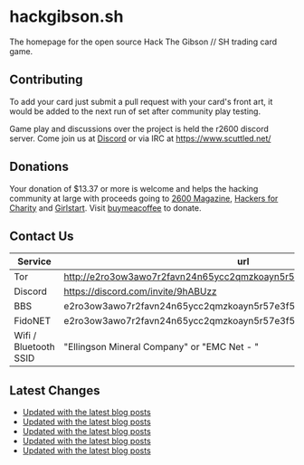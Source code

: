 # hackgibson.sh
The homepage for the open source Hack The Gibson // SH trading card game.


## Contributing

To add your card just submit a pull request with your card's front art, it would be added to the next run of set after community play testing.

Game play and discussions over the project is held the r2600 discord server. Come join us at [Discord](https://discord.com/invite/9hABUzz) or via IRC at https://www.scuttled.net/


## Donations

Your donation of $13.37 or more is welcome and helps the hacking community at large with proceeds going to [2600 Magazine](https://2600.com/), [Hackers for Charity](https://hackersforcharity.org) and [Girlstart](https://girlstart.org).  Visit [buymeacoffee](https://www.buymeacoffee.com/hackgibson.sh) to donate.


## Contact Us

Service | url
-|-
Tor | http://e2ro3ow3awo7r2favn24n65ycc2qmzkoayn5r57e3f56nvjwdcgg32ad.onion
Discord | https://discord.com/invite/9hABUzz
BBS | e2ro3ow3awo7r2favn24n65ycc2qmzkoayn5r57e3f56nvjwdcgg32ad.onion:23
FidoNET | e2ro3ow3awo7r2favn24n65ycc2qmzkoayn5r57e3f56nvjwdcgg32ad.onion:24554
Wifi / Bluetooth SSID | "Ellingson Mineral Company" or "EMC Net - <fidonet address>"

## Latest Changes
<!-- BLOG-POST-LIST:START -->
- [Updated with the latest blog posts](https://github.com/DFW2600/hackgibson.sh/commit/f4fffeb9768cb2c707c8a2d7f15c634e4fc5cabe)
- [Updated with the latest blog posts](https://github.com/DFW2600/hackgibson.sh/commit/262c79abc4648e849890c534be89b37922d39ee2)
- [Updated with the latest blog posts](https://github.com/DFW2600/hackgibson.sh/commit/6557a54fd489114bb29f83fb65376f0f140d7009)
- [Updated with the latest blog posts](https://github.com/DFW2600/hackgibson.sh/commit/d3b3b08796b7562dde9fac438e08b4db114a5e7f)
- [Updated with the latest blog posts](https://github.com/DFW2600/hackgibson.sh/commit/4aebfcb31c2327f60f6aa3692bdd027482ca87c1)
<!-- BLOG-POST-LIST:END -->

